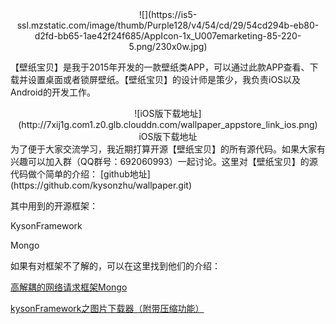 <center>![](https://is5-ssl.mzstatic.com/image/thumb/Purple128/v4/54/cd/29/54cd294b-eb80-d2fd-bb65-1ae42f24f685/AppIcon-1x_U007emarketing-85-220-5.png/230x0w.jpg)</center>

【壁纸宝贝】是我于2015年开发的一款壁纸类APP，可以通过此款APP查看、下载并设置桌面或者锁屏壁纸。【壁纸宝贝】的设计师是策少，我负责iOS以及Android的开发工作。
<center>![iOS版下载地址](http://7xij1g.com1.z0.glb.clouddn.com/wallpaper_appstore_link_ios.png)</center><center>iOS版下载地址</center>
为了便于大家交流学习，我近期打算开源【壁纸宝贝】的所有源代码。如果大家有兴趣可以加入群（QQ群号：692060993）一起讨论。这里对【壁纸宝贝】的源代码做个简单的介绍：
[github地址](https://github.com/kysonzhu/wallpaper.git)

其中用到的开源框架：

KysonFramework

Mongo

如果有对框架不了解的，可以在这里找到他们的介绍：

[高解耦的网络请求框架Mongo](http://kyson.cn/index.php/archives/28/)

[kysonFramework之图片下载器（附带压缩功能）](http://kyson.cn/index.php/archives/4/)
